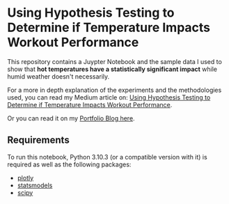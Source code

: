 # Using Hypothesis Testing to Determine if Temperature Impacts Workout Performance

This repository contains a Juypter Notebook and the sample data I used to show that **hot temperatures have a statistically significant impact** while humid weather doesn't necessarily.

For a more in depth explanation of the experiments and the methodologies used, you can read my Medium article on: [Using Hypothesis Testing to Determine if Temperature Impacts Workout Performance](https://medium.com/@matthewghannoum/using-hypothesis-testing-to-determine-if-temperature-impacts-workout-performance-17aa9caaf396).

Or you can read it on my [Portfolio Blog here](https://matthewgh.com/blog/using-hypothesis-testing-to-determine-if-temperature-impacts-workout-performance/).

## Requirements

To run this notebook, Python 3.10.3 (or a compatible version with it) is required as well as the following packages:

- [plotly](https://pypi.org/project/plotly/)
- [statsmodels](https://pypi.org/project/statsmodels/)
- [scipy](https://pypi.org/project/scipy/)
